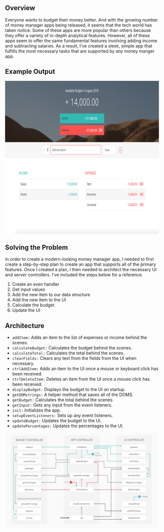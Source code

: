 ## Overview

Everyone wants to budget their money better. And with the growing number of money manager apps being released, it seems that the tech world has taken notice. Some of these apps are more popular than others because they offer a variety of in-depth analytical features. However, all of these apps seem to offer the same fundamental features involving adding income and subtracting salaries. As a result, I've created a sleek, simple app that fulfills the most necessary tasks that are supported by any money manger app.

## Example Output

<p align="center">
  <img width="800" height="500" src="/img/example.png">
</p>

## Solving the Problem

In order to create a modern-looking money manager app, I needed to first create a step-by-step plan to create an app that supports all of the primary features. Once I created a plan, I then needed to architect the necessary UI and server controllers. I've included the steps below for a reference.

  1. Create an even handler
  2. Get input values
  3. Add the new item to our data structure
  4. Add the new item to the UI
  5. Calculate the budget
  6. Update the UI
  
## Architecture

- `addItem:` Adds an item to the list of expenses or income behind the scenes.
- `calculateBudget:` Calculates the budget behind the scenes.
- `calculateTotal:` Calculates the total behind the scenes.
- `clearFields:` Clears any text from the fields from the UI when necessary.
- `ctrlAddItem:` Adds an item to the UI once a mouse or keyboard click has been received.
- `ctrlDeleteItem:` Deletes an item from the UI once a mouse click has been received.
- `displayBudget:` Displays the budget to the UI on startup.
- `getDOMstrings:` A helper method that saves all of the DOMS.
- `getBudget:` Calculates the total behind the scenes.
- `getInput:` Gets any input from the event listeners.
- `init:` Initializes the app.
- `setupEventListeners:` Sets up any event listeners.
- `updateBudget:` Updates the budget to the UI.
- `updatePercentages:` Updates the percentages to the UI.

<p align="center">
  <img width="500" height="312" src="/img/arch.png">
</p>


